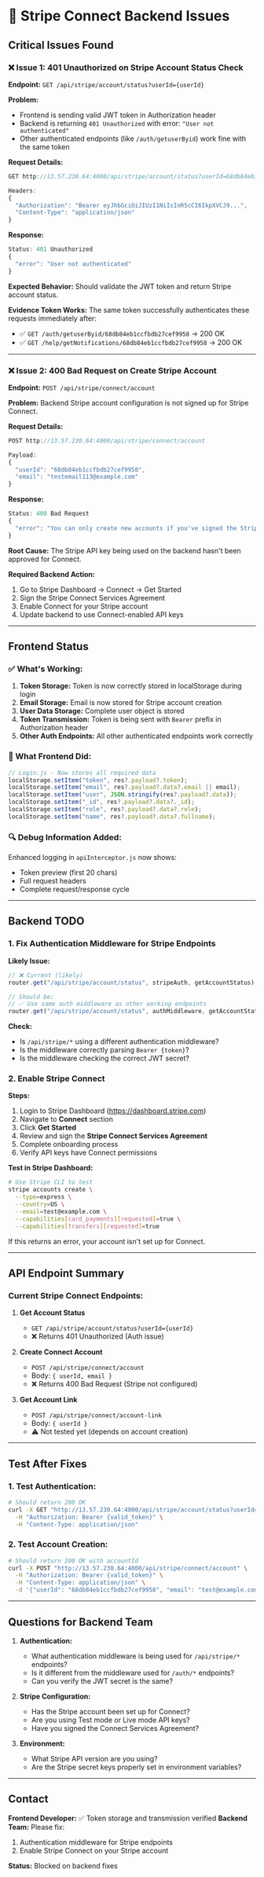 # 🚨 Stripe Connect Backend Issues

## Critical Issues Found

### ❌ Issue 1: 401 Unauthorized on Stripe Account Status Check

**Endpoint:** `GET /api/stripe/account/status?userId={userId}`

**Problem:**

- Frontend is sending valid JWT token in Authorization header
- Backend is returning `401 Unauthorized` with error: `"User not authenticated"`
- Other authenticated endpoints (like `/auth/getuserByid`) work fine with the same token

**Request Details:**

```javascript
GET http://13.57.230.64:4000/api/stripe/account/status?userId=68db84eb1ccfbdb27cef9958

Headers:
{
  "Authorization": "Bearer eyJhbGciOiJIUzI1NiIsInR5cCI6IkpXVCJ9...",
  "Content-Type": "application/json"
}
```

**Response:**

```javascript
Status: 401 Unauthorized
{
  "error": "User not authenticated"
}
```

**Expected Behavior:**
Should validate the JWT token and return Stripe account status.

**Evidence Token Works:**
The same token successfully authenticates these requests immediately after:

- ✅ `GET /auth/getuserByid/68db84eb1ccfbdb27cef9958` → 200 OK
- ✅ `GET /help/getNotifications/68db84eb1ccfbdb27cef9958` → 200 OK

---

### ❌ Issue 2: 400 Bad Request on Create Stripe Account

**Endpoint:** `POST /api/stripe/connect/account`

**Problem:**
Backend Stripe account configuration is not signed up for Stripe Connect.

**Request Details:**

```javascript
POST http://13.57.230.64:4000/api/stripe/connect/account

Payload:
{
  "userId": "68db84eb1ccfbdb27cef9958",
  "email": "testemail113@example.com"
}
```

**Response:**

```javascript
Status: 400 Bad Request
{
  "error": "You can only create new accounts if you've signed the Stripe Services Agreement. Learn how to do at https://stripe.com/docs/connect."
}
```

**Root Cause:**
The Stripe API key being used on the backend hasn't been approved for Connect.

**Required Backend Action:**

1. Go to Stripe Dashboard → Connect → Get Started
2. Sign the Stripe Connect Services Agreement
3. Enable Connect for your Stripe account
4. Update backend to use Connect-enabled API keys

---

## Frontend Status

### ✅ What's Working:

1. **Token Storage:** Token is now correctly stored in localStorage during login
2. **Email Storage:** Email is now stored for Stripe account creation
3. **User Data Storage:** Complete user object is stored
4. **Token Transmission:** Token is being sent with `Bearer` prefix in Authorization header
5. **Other Auth Endpoints:** All other authenticated endpoints work correctly

### 🔧 What Frontend Did:

```javascript
// Login.js - Now stores all required data
localStorage.setItem("token", res?.payload?.token);
localStorage.setItem("email", res?.payload?.data?.email || email);
localStorage.setItem("user", JSON.stringify(res?.payload?.data));
localStorage.setItem("_id", res?.payload?.data?._id);
localStorage.setItem("role", res?.payload?.data?.role);
localStorage.setItem("name", res?.payload?.data?.fullname);
```

### 🔍 Debug Information Added:

Enhanced logging in `apiInterceptor.js` now shows:

- Token preview (first 20 chars)
- Full request headers
- Complete request/response cycle

---

## Backend TODO

### 1. Fix Authentication Middleware for Stripe Endpoints

**Likely Issue:**

```javascript
// ❌ Current (likely)
router.get("/api/stripe/account/status", stripeAuth, getAccountStatus);

// Should be:
// ✅ Use same auth middleware as other working endpoints
router.get("/api/stripe/account/status", authMiddleware, getAccountStatus);
```

**Check:**

- Is `/api/stripe/*` using a different authentication middleware?
- Is the middleware correctly parsing `Bearer {token}`?
- Is the middleware checking the correct JWT secret?

### 2. Enable Stripe Connect

**Steps:**

1. Login to Stripe Dashboard (https://dashboard.stripe.com)
2. Navigate to **Connect** section
3. Click **Get Started**
4. Review and sign the **Stripe Connect Services Agreement**
5. Complete onboarding process
6. Verify API keys have Connect permissions

**Test in Stripe Dashboard:**

```bash
# Use Stripe CLI to test
stripe accounts create \
  --type=express \
  --country=US \
  --email=test@example.com \
  --capabilities[card_payments][requested]=true \
  --capabilities[transfers][requested]=true
```

If this returns an error, your account isn't set up for Connect.

---

## API Endpoint Summary

### Current Stripe Connect Endpoints:

1. **Get Account Status**

   - `GET /api/stripe/account/status?userId={userId}`
   - ❌ Returns 401 Unauthorized (Auth issue)

2. **Create Connect Account**

   - `POST /api/stripe/connect/account`
   - Body: `{ userId, email }`
   - ❌ Returns 400 Bad Request (Stripe not configured)

3. **Get Account Link**
   - `POST /api/stripe/connect/account-link`
   - Body: `{ userId }`
   - ⚠️ Not tested yet (depends on account creation)

---

## Test After Fixes

### 1. Test Authentication:

```bash
# Should return 200 OK
curl -X GET "http://13.57.230.64:4000/api/stripe/account/status?userId=68db84eb1ccfbdb27cef9958" \
  -H "Authorization: Bearer {valid_token}" \
  -H "Content-Type: application/json"
```

### 2. Test Account Creation:

```bash
# Should return 200 OK with accountId
curl -X POST "http://13.57.230.64:4000/api/stripe/connect/account" \
  -H "Authorization: Bearer {valid_token}" \
  -H "Content-Type: application/json" \
  -d '{"userId": "68db84eb1ccfbdb27cef9958", "email": "test@example.com"}'
```

---

## Questions for Backend Team

1. **Authentication:**

   - What authentication middleware is being used for `/api/stripe/*` endpoints?
   - Is it different from the middleware used for `/auth/*` endpoints?
   - Can you verify the JWT secret is the same?

2. **Stripe Configuration:**

   - Has the Stripe account been set up for Connect?
   - Are you using Test mode or Live mode API keys?
   - Have you signed the Connect Services Agreement?

3. **Environment:**
   - What Stripe API version are you using?
   - Are the Stripe secret keys properly set in environment variables?

---

## Contact

**Frontend Developer:** ✅ Token storage and transmission verified
**Backend Team:** Please fix:

1. Authentication middleware for Stripe endpoints
2. Enable Stripe Connect on your Stripe account

**Status:** Blocked on backend fixes
